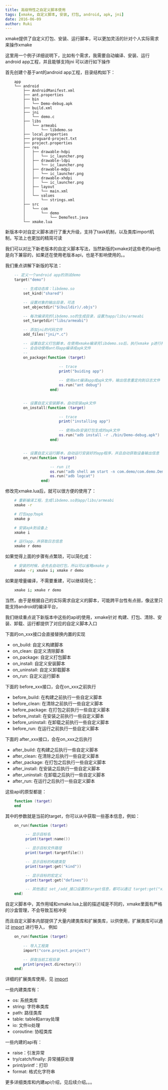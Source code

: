 ```yaml
---
title: 高级特性之自定义脚本使用
tags: [xmake, 自定义脚本, 安装, 打包, android, apk, jni]
date: 2016-06-09
author: Ruki
---
```


xmake提供了自定义打包、安装、运行脚本，可以更加灵活的针对个人实际需求来操作xmake

这里用一个例子详细说明下，比如有个需求，我需要自动编译、安装、运行android app工程，并且能够支持jni
可以进行如下操作

首先创建个基于ant的android app工程，目录结构如下：



```
    app
    └── android
        ├── AndroidManifest.xml
        ├── ant.properties
        ├── bin
        │   └── Demo-debug.apk
        ├── build.xml
        ├── jni
        │   └── demo.c
        ├── libs
        │   └── armeabi
        │       └── libdemo.so
        ├── local.properties
        ├── proguard-project.txt
        ├── project.properties
        ├── res
        │   ├── drawable-hdpi
        │   │   └── ic_launcher.png
        │   ├── drawable-ldpi
        │   │   └── ic_launcher.png
        │   ├── drawable-mdpi
        │   │   └── ic_launcher.png
        │   ├── drawable-xhdpi
        │   │   └── ic_launcher.png
        │   ├── layout
        │   │   └── main.xml
        │   └── values
        │       └── strings.xml
        ├── src
        │   └── com
        │       └── demo
        │           └── DemoTest.java
        └── xmake.lua
```

新版本中对自定义脚本进行了重大升级，支持了task机制，以及类库import机制，写法上也更加的精简可读

我们可以对比下新老版本的自定义脚本写法，当然新版的xmake对这些老的api也是向下兼容的，如果还在使用老版本api，也是不影响使用的。。

我们重点讲解下新版的写法：

```lua
    -- 定义一个android app的测试demo
    target("demo")

        -- 生成动态库：libdemo.so
        set_kind("shared")

        -- 设置对象的输出目录，可选
        set_objectdir("$(buildir)/.objs")

        -- 每次编译完的libdemo.so的生成目录，设置为app/libs/armeabi
        set_targetdir("libs/armeabi")

        -- 添加jni的代码文件
        add_files("jni/*.c")

        -- 设置自定义打包脚本，在使用xmake编译完libdemo.so后，执行xmake p进行打包
        -- 会自动使用ant将app编译成apk文件
        --
        on_package(function (target) 
                
                        -- trace
                        print("buiding app")

                        -- 使用ant编译app成apk文件，输出信息重定向到日志文件
                        os.run("ant debug") 
                    end)


        -- 设置自定义安装脚本，自动安装apk文件
        on_install(function (target) 

                        -- trace
                        print("installing app")

                        -- 使用adb安装打包生成的apk文件
                        os.run("adb install -r ./bin/Demo-debug.apk")
                    end)


        -- 设置自定义运行脚本，自动运行安装好的app程序，并且自动获取设备输出信息
        on_run(function (target) 

                    -- run it
                    os.run("adb shell am start -n com.demo/com.demo.DemoTest")
                    os.run("adb logcat")
                end)
```

修改完xmake.lua后，就可以很方便的使用了：

```bash
    # 重新编译工程，生成libdemo.so到app/libs/armeabi
    xmake -r

    # 打包app为apk
    xmake p

    # 安装apk到设备上
    xmake i

    # 运行app，并获取日志信息
    xmake r demo
```

如果觉得上面的步骤有点繁琐，可以简化成：

```bash
    # 安装的时候，会先去自动打包，所以可以省略xmake p
    xmake -r; xmake i; xmake r demo
```

如果是增量编译，不需要重建，可以继续简化：

```bash
    xmake i; xmake r demo
```

当然，由于是根据自己的实际需求自定义的脚本，可能跨平台性有点弱，像这里只能支持android的编译平台，

我们继续重点说下新版本中这些的api的使用，xmake针对 构建、打包、清除、安装、卸载、运行都提供了对应的自定义脚本入口

下面的on_xxx接口会直接替换内置的实现

- on_build: 自定义构建脚本
- on_clean: 自定义清除脚本
- on_package: 自定义打包脚本
- on_install: 自定义安装脚本
- on_uninstall: 自定义卸载脚本
- on_run: 自定义运行脚本

下面的 before_xxx接口，会在on_xxx之前执行

- before_build: 在构建之前执行一些自定义脚本
- before_clean: 在清除之前执行一些自定义脚本
- before_package: 在打包之前执行一些自定义脚本
- before_install: 在安装之前执行一些自定义脚本
- before_uninstall: 在卸载之前执行一些自定义脚本
- before_run: 在运行之前执行一些自定义脚本

下面的 after_xxx接口，会在on_xxx之后执行

- after_build: 在构建之后执行一些自定义脚本
- after_clean: 在清除之后执行一些自定义脚本
- after_package: 在打包之后执行一些自定义脚本
- after_install: 在安装之后执行一些自定义脚本
- after_uninstall: 在卸载之后执行一些自定义脚本
- after_run: 在运行之后执行一些自定义脚本

这些api的原型都是：

```lua
    function (target) 
    end
```

其中的参数就是当前的target，你可以从中获取一些基本信息，例如：

```lua
    on_run(function (target)

         -- 显示目标名
         print(target:name())

         -- 显示目标文件路径
         print(target:targetfile())

         -- 显示目标的构建类型
         print(target:get("kind"))

         -- 显示目标的宏定义
         print(target:get("defines"))

         -- 其他通过 set_/add_接口设置的target信息，都可以通过 target:get("xxx") 来获取
    end)
```

自定义脚本中，其作用域和xmake.lua上层的描述域是不同的，xmake里面有严格的沙盒管理，不会导致互相冲突

而且自定义脚本内部提供了大量内建类库和扩展类库，以供使用，扩展类库可以通过 [import](/cn/2016/06/09/api-import/) 进行导入， 例如

```lua
    on_run(function (target)
       
        -- 导入工程类
        import("core.project.project")

        -- 获取当前工程目录
        print(project.directory())
    end)
```

详细的扩展类库使用，见 [import](/cn/2016/06/09/api-import/)

一些内建类库有：

- os: 系统类库
- string: 字符串类库
- path: 路径类库
- table: table和array处理
- io: 文件io处理
- coroutine: 协程类库

一些内建的api有：

- raise：引发异常
- try/catch/finally: 异常捕获处理
- print/printf：打印
- format: 格式化字符串

更多详细类库和内建api介绍，见后续介绍。。。